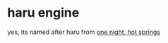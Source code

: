 # haru engine

yes, its named after haru from [one night, hot springs](https://store.steampowered.com/app/917680/one_night_hot_springs/)
